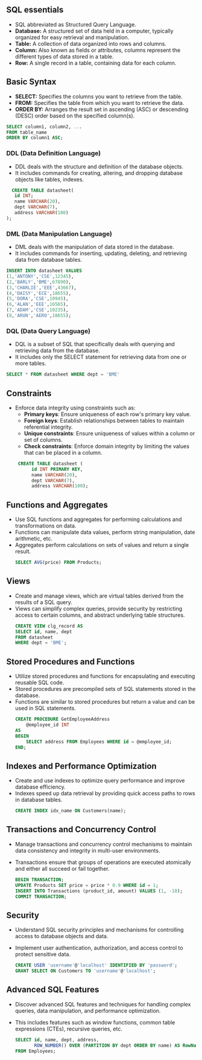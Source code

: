 
## SQL essentials
- SQL abbreviated as Structured Query Language.
- **Database:** A structured set of data held in a computer, typically organized for easy retrieval and manipulation.
- **Table:** A collection of data organized into rows and columns.
- **Column:** Also known as fields or attributes, columns represent the different types of data stored in a table.
- **Row:** A single record in a table, containing data for each column.

## Basic Syntax

- **SELECT:** Specifies the columns you want to retrieve from the table.
- **FROM:** Specifies the table from which you want to retrieve the data.
- **ORDER BY:** Arranges the result set in ascending (ASC) or descending (DESC) order based on the specified column(s).

```sql
SELECT column1, column2, ...
FROM table_name
ORDER BY column1 ASC;
```

### DDL (Data Definition Language)

- DDL deals with the structure and definition of the database objects.
- It includes commands for creating, altering, and dropping database objects like tables, indexes.
```sql
  CREATE TABLE datasheet(
   id INT;
   name VARCHAR(20),
   dept VARCHAR(7),
   address VARCHAR(100)
);
```
### DML (Data Manipulation Language)

- DML deals with the manipulation of data stored in the database.
- It includes commands for inserting, updating, deleting, and retrieving data from database tables.
```sql
INSERT INTO datasheet VALUES
(1,'ANTONY','CSE',12345),
(2,'BARLY','BME',67890),
(3,'CHARLIE','EEE',43667),
(4,'DAISY','ECE',18655),
(5,'DORA','CSE',10945),
(6,'ALAN','EEE',16565),
(7,'ADAM','CSE',10235),
(8,'ARUN','AERO',18655);
```

### DQL (Data Query Language)

- DQL is a subset of SQL that specifically deals with querying and retrieving data from the database.
- It includes only the SELECT statement for retrieving data from one or more tables.
```sql
SELECT * FROM datasheet WHERE dept = 'BME'
```

## Constraints
- Enforce data integrity using constraints such as:
  - **Primary keys**: Ensure uniqueness of each row's primary key value.
  - **Foreign keys**: Establish relationships between tables to maintain referential integrity.
  - **Unique constraints**: Ensure uniqueness of values within a column or set of columns.
  - **Check constraints**: Enforce domain integrity by limiting the values that can be placed in a column.
  ```sql
   CREATE TABLE datasheet (
        id INT PRIMARY KEY,
        name VARCHAR(20),
        dept VARCHAR(7),
        address VARCHAR(100);
  ```
  
## Functions and Aggregates
- Use SQL functions and aggregates for performing calculations and transformations on data.
- Functions can manipulate data values, perform string manipulation, date arithmetic, etc.
- Aggregates perform calculations on sets of values and return a single result.
  ```sql
  SELECT AVG(price) FROM Products;
  ```

## Views
- Create and manage views, which are virtual tables derived from the results of a SQL query.
- Views can simplify complex queries, provide security by restricting access to certain columns, and abstract underlying table structures.
  ```sql
  CREATE VIEW clg_record AS
  SELECT id, name, dept
  FROM datasheet
  WHERE dept = 'BME';
  ```

## Stored Procedures and Functions
- Utilize stored procedures and functions for encapsulating and executing reusable SQL code.
- Stored procedures are precompiled sets of SQL statements stored in the database.
- Functions are similar to stored procedures but return a value and can be used in SQL statements.
  ```sql
  CREATE PROCEDURE GetEmployeeAddress
      @employee_id INT
  AS
  BEGIN
      SELECT address FROM Employees WHERE id = @employee_id;
  END;
  ```

## Indexes and Performance Optimization
- Create and use indexes to optimize query performance and improve database efficiency.
- Indexes speed up data retrieval by providing quick access paths to rows in database tables.
  ```sql
  CREATE INDEX idx_name ON Customers(name);
  ```

## Transactions and Concurrency Control
- Manage transactions and concurrency control mechanisms to maintain data consistency and integrity in multi-user environments.
- Transactions ensure that groups of operations are executed atomically and either all succeed or fail together.

  ```sql
  BEGIN TRANSACTION;
  UPDATE Products SET price = price * 0.9 WHERE id = 1;
  INSERT INTO Transactions (product_id, amount) VALUES (1, -10);
  COMMIT TRANSACTION;
  ```

## Security
- Understand SQL security principles and mechanisms for controlling access to database objects and data.
- Implement user authentication, authorization, and access control to protect sensitive data.

  ```sql
  CREATE USER 'username'@'localhost' IDENTIFIED BY 'password';
  GRANT SELECT ON Customers TO 'username'@'localhost';
  ```

## Advanced SQL Features
- Discover advanced SQL features and techniques for handling complex queries, data manipulation, and performance optimization.
- This includes features such as window functions, common table expressions (CTEs), recursive queries, etc.

  ```sql
  SELECT id, name, dept, address,
         ROW_NUMBER() OVER (PARTITION BY dept ORDER BY name) AS RowNum
  FROM Employees;
  ```


